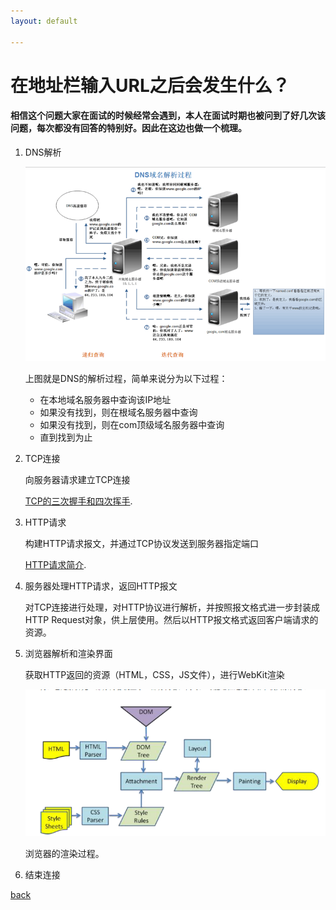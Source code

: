 ```yaml
---
layout: default

---
```


# 在地址栏输入URL之后会发生什么？

#### 相信这个问题大家在面试的时候经常会遇到，本人在面试时期也被问到了好几次该问题，每次都没有回答的特别好。因此在这边也做一个梳理。

1. DNS解析

   ![DNS解析过程](../resource/img/DNS.png)

   上图就是DNS的解析过程，简单来说分为以下过程：

   - 在本地域名服务器中查询该IP地址
   - 如果没有找到，则在根域名服务器中查询
   - 如果没有找到，则在com顶级域名服务器中查询
   - 直到找到为止

2. TCP连接

   向服务器请求建立TCP连接

   [TCP的三次握手和四次挥手](./TCP的三次握手和四次挥手.html).

3. HTTP请求

   构建HTTP请求报文，并通过TCP协议发送到服务器指定端口

   [HTTP请求简介](./HTTP请求简介.html).

4. 服务器处理HTTP请求，返回HTTP报文

   对TCP连接进行处理，对HTTP协议进行解析，并按照报文格式进一步封装成HTTP Request对象，供上层使用。然后以HTTP报文格式返回客户端请求的资源。

5. 浏览器解析和渲染界面

   获取HTTP返回的资源（HTML，CSS，JS文件），进行WebKit渲染

   ![WebKit渲染过程](../resource/img/WebKit.png)

   浏览器的渲染过程。

6. 结束连接

[back](../)

